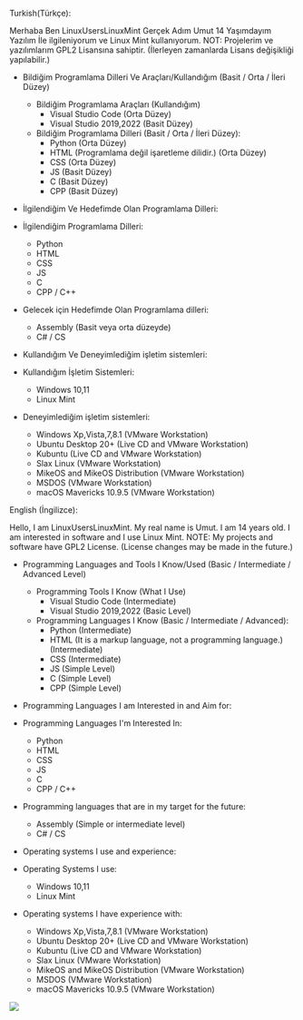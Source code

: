 Turkish(Türkçe):

Merhaba Ben LinuxUsersLinuxMint Gerçek Adım Umut 14 Yaşımdayım Yazılım İle ilgileniyorum ve Linux Mint kullanıyorum.
NOT: Projelerim ve yazılımlarım GPL2 Lisansına sahiptir. (İlerleyen zamanlarda Lisans değişikliği yapılabilir.)

* Bildiğim Programlama Dilleri Ve Araçları/Kullandığım (Basit / Orta / İleri Düzey)
  * Bildiğim Programlama Araçları (Kullandığım)
    * Visual Studio Code (Orta Düzey)
    * Visual Studio 2019,2022 (Basit Düzey)
  * Bildiğim Programlama Dilleri (Basit / Orta / İleri Düzey):
    * Python (Orta Düzey)
    * HTML (Programlama değil işaretleme dilidir.) (Orta Düzey)
    * CSS (Orta Düzey)
    * JS (Basit Düzey)
    * C (Basit Düzey)
    * CPP (Basit Düzey)
   
* İlgilendiğim Ve Hedefimde Olan Programlama Dilleri:
 * İlgilendiğim Programlama Dilleri:
   * Python
   * HTML
   * CSS
   * JS
   * C
   * CPP / C++
 * Gelecek için Hedefimde Olan Programlama dilleri:
   * Assembly (Basit veya orta düzeyde)
   * C# / CS

* Kullandığım Ve Deneyimlediğim işletim sistemleri:
 * Kullandığım İşletim Sistemleri:
   * Windows 10,11
   * Linux Mint
 * Deneyimlediğim işletim sistemleri:
   * Windows Xp,Vista,7,8.1 (VMware Workstation)
   * Ubuntu Desktop 20+ (Live CD and VMware Workstation)
   * Kubuntu (Live CD and VMware Workstation)
   * Slax Linux (VMware Workstation)
   * MikeOS and MikeOS Distribution (VMware Workstation)
   * MSDOS (VMware Workstation)
   * macOS Mavericks 10.9.5 (VMware Workstation)
  
English (İngilizce):

Hello, I am LinuxUsersLinuxMint. My real name is Umut. I am 14 years old. I am interested in software and I use Linux Mint.
NOTE: My projects and software have GPL2 License. (License changes may be made in the future.)

* Programming Languages ​​and Tools I Know/Used (Basic / Intermediate / Advanced Level)
  * Programming Tools I Know (What I Use)
    * Visual Studio Code (Intermediate)
    * Visual Studio 2019,2022 (Basic Level)
  * Programming Languages ​​I Know (Basic / Intermediate / Advanced):
    * Python (Intermediate)
    * HTML (It is a markup language, not a programming language.) (Intermediate)
    * CSS (Intermediate)
    * JS (Simple Level)
    * C (Simple Level)
    * CPP (Simple Level)
   
* Programming Languages ​​I am Interested in and Aim for:
 * Programming Languages ​​I'm Interested In:
   * Python
   * HTML
   * CSS
   * JS
   * C
   * CPP / C++
 * Programming languages ​​that are in my target for the future:
   * Assembly (Simple or intermediate level)
   * C# / CS

* Operating systems I use and experience:
 * Operating Systems I use:
   * Windows 10,11
   * Linux Mint
 * Operating systems I have experience with:
   * Windows Xp,Vista,7,8.1 (VMware Workstation)
   * Ubuntu Desktop 20+ (Live CD and VMware Workstation)
   * Kubuntu (Live CD and VMware Workstation)
   * Slax Linux (VMware Workstation)
   * MikeOS and MikeOS Distribution (VMware Workstation)
   * MSDOS (VMware Workstation)
   * macOS Mavericks 10.9.5 (VMware Workstation)

<img src="https://komarev.com/ghpvc/?username=LinuxUsersLinuxMint"/>
